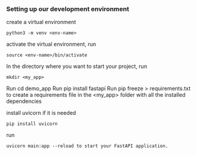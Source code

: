 ### Setting up our development environment

create a virtual environment
```
python3 -m venv <env-name>
```

activate the virtual environment, run 
```
source <env-name>/bin/activate
```

In the directory where you want to start your project, run 
```
mkdir <my_app>
```

Run cd demo_app
Run pip install fastapi
Run pip freeze > requirements.txt to create a requirements file in the <my_app> folder with all the installed dependencies

install uvicorn if it is needed
```
pip install uvicorn
```

run 
```
uvicorn main:app --reload to start your FastAPI application.
```